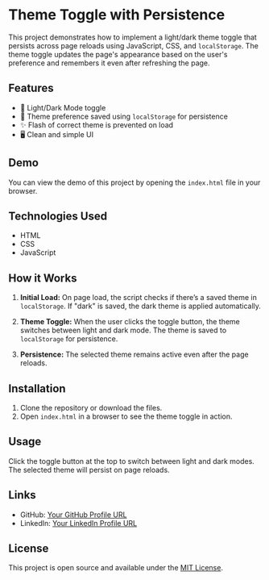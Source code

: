 # Theme Toggle with Persistence

This project demonstrates how to implement a light/dark theme toggle that persists across page reloads using JavaScript, CSS, and `localStorage`. The theme toggle updates the page's appearance based on the user's preference and remembers it even after refreshing the page.

## Features

- 🌙 Light/Dark Mode toggle
- 💾 Theme preference saved using `localStorage` for persistence
- ✨ Flash of correct theme is prevented on load
- 🖥️ Clean and simple UI

## Demo

You can view the demo of this project by opening the `index.html` file in your browser.

## Technologies Used

- HTML
- CSS
- JavaScript

## How it Works

1. **Initial Load:** On page load, the script checks if there’s a saved theme in `localStorage`. If "dark" is saved, the dark theme is applied automatically.
   
2. **Theme Toggle:** When the user clicks the toggle button, the theme switches between light and dark mode. The theme is saved to `localStorage` for persistence.

3. **Persistence:** The selected theme remains active even after the page reloads.

## Installation

1. Clone the repository or download the files.
2. Open `index.html` in a browser to see the theme toggle in action.

## Usage

Click the toggle button at the top to switch between light and dark modes. The selected theme will persist on page reloads.

## Links

- GitHub: [Your GitHub Profile URL](https://github.com/elfaz19)
- LinkedIn: [Your LinkedIn Profile URL](https://www.linkedin.com/in/yabsiradejene)

## License

This project is open source and available under the [MIT License](LICENSE).
